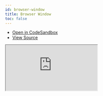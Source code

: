 ```yaml
---
id: browser-window
title: Browser Window
toc: false
---
```


- [Open in CodeSandbox](https://codesandbox.io/s/github/tannerlinsley/react-virtual/tree/master/examples/browser-window)
- [View Source](https://github.com/tannerlinsley/react-virtual/tree/master/examples/browser-window)

<iframe
  src="https://codesandbox.io/embed/github/tannerlinsley/react-virtual/tree/master/examples/browser-window?autoresize=1&fontsize=14&theme=dark"
  title="tannerlinsley/react-virtual: browser-window"
  sandbox="allow-forms allow-modals allow-popups allow-presentation allow-same-origin allow-scripts"
  style={{
    width: '100%',
    height: '80vh',
    border: '0',
    borderRadius: 8,
    overflow: 'hidden',
    position: 'static',
    zIndex: 0,
  }}
></iframe>
